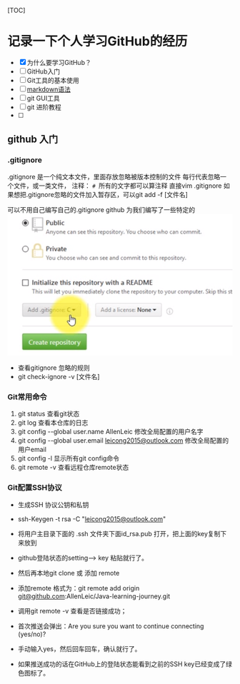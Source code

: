 [TOC]
# 记录一下个人学习GitHub的经历
- [x]  为什么要学习GitHub？
- [ ]  GitHub入门
- [ ]  Git工具的基本使用
- [ ]  [markdown语法](../Markdown常用语法.txt)
- [ ]  git GUI工具
- [ ]  git 进阶教程
- [ ]  
## github 入门
### **.gitignore**
.gitignore 是一个纯文本文件，里面存放忽略被版本控制的文件
每行代表忽略一个文件，或一类文件，
注释： `# `所有的文字都可以算注释
直接vim .gitignore
如果想把.gitignore忽略的文件加入暂存区，可以git add -f [文件名]

可以不用自己编写自己的.gitignore
github 为我们编写了一些特定的 ![](image/ignore.png)

- 查看gitignore 忽略的规则
- git check-ignore -v [文件名]

### Git常用命令
1. git status 查看git状态
2. git log 查看本仓库的日志
3. git config --global user.name AllenLeic 修改全局配置的用户名字
4. git config --global user.email leicong2015@outlook.com 修改全局配置的用户email
5. git config -l  显示所有git config命令
6. git remote -v 查看远程仓库remote状态  

### Git配置SSH协议
- 生成SSH 协议公钥和私钥
- ssh-Keygen -t rsa -C "leicong2015@outlook.com"  
- 将用户主目录下面的 .ssh 文件夹下面id_rsa.pub 打开，把上面的key复制下来放到  
- github登陆状态的setting--> key 粘贴就行了。  
- 然后再本地git clone 或 添加 remote   
- 添加remote 格式为：git remote add origin git@github.com:AllenLeic/Java-learning-journey.git  

- 调用git remote -v 查看是否链接成功；
- 首次推送会弹出：Are you sure you want to continue connecting (yes/no)? 
- 手动输入yes，然后回车回车，确认就行了。
- 如果推送成功的话在GitHub上的登陆状态能看到之前的SSH key已经变成了绿色图标了。